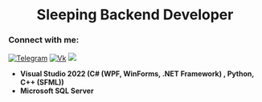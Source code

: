 
<h1 align="center">Sleeping Backend Developer</h1>

### Connect with me:
<a href="https://telegram.me/nikyn4ik"><img alt="Telegram" src="https://img.shields.io/badge/Telegram-2CA5E0?logo=telegram&logoColor=white" /></a>
<a href="https://vk.com/nika_ulasik"><img alt="Vk" src="https://img.shields.io/twitter/url?label=V%20Kontakte&logo=Vk&style=social&url=https%3A%2F%2Fvk.com%2Fnika_ulasik"/></a> 
<a href="mailto:nika.ulasik@gmail.com?subject=Hello%20Ileri,%20From%20Github"><img src="https://img.shields.io/badge/gmail-%23D14836.svg?&style=for-the-badge&logo=gmail&logoColor=white" /></a>&nbsp;&nbsp;&nbsp;&nbsp;


-  **Visual Studio 2022 (C# (WPF, WinForms, .NET Framework) , Python, C++ (SFML))**
-  **Microsoft SQL Server**
